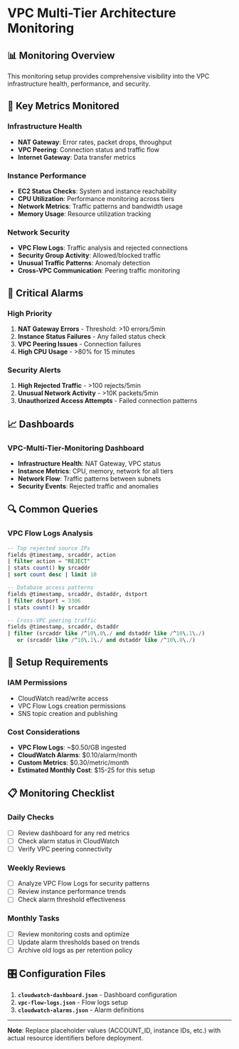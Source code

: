 # VPC Multi-Tier Architecture Monitoring

## 📊 Monitoring Overview

This monitoring setup provides comprehensive visibility into the VPC infrastructure health, performance, and security.

## 🎯 Key Metrics Monitored

### Infrastructure Health
- **NAT Gateway**: Error rates, packet drops, throughput
- **VPC Peering**: Connection status and traffic flow
- **Internet Gateway**: Data transfer metrics

### Instance Performance
- **EC2 Status Checks**: System and instance reachability
- **CPU Utilization**: Performance monitoring across tiers
- **Network Metrics**: Traffic patterns and bandwidth usage
- **Memory Usage**: Resource utilization tracking

### Network Security
- **VPC Flow Logs**: Traffic analysis and rejected connections
- **Security Group Activity**: Allowed/blocked traffic
- **Unusual Traffic Patterns**: Anomaly detection
- **Cross-VPC Communication**: Peering traffic monitoring

## 🚨 Critical Alarms

### High Priority
1. **NAT Gateway Errors** - Threshold: >10 errors/5min
2. **Instance Status Failures** - Any failed status check
3. **VPC Peering Issues** - Connection failures
4. **High CPU Usage** - >80% for 15 minutes

### Security Alerts
1. **High Rejected Traffic** - >100 rejects/5min  
2. **Unusual Network Activity** - >10K packets/5min
3. **Unauthorized Access Attempts** - Failed connection patterns

## 📈 Dashboards

### VPC-Multi-Tier-Monitoring Dashboard
- **Infrastructure Health**: NAT Gateway, VPC status
- **Instance Metrics**: CPU, memory, network for all tiers
- **Network Flow**: Traffic patterns between subnets
- **Security Events**: Rejected traffic and anomalies

## 🔍 Common Queries

### VPC Flow Logs Analysis
```sql
-- Top rejected source IPs
fields @timestamp, srcaddr, action
| filter action = "REJECT"
| stats count() by srcaddr
| sort count desc | limit 10

-- Database access patterns
fields @timestamp, srcaddr, dstaddr, dstport
| filter dstport = 3306
| stats count() by srcaddr

-- Cross-VPC peering traffic
fields @timestamp, srcaddr, dstaddr
| filter (srcaddr like /^10\.0\./ and dstaddr like /^10\.1\./)
   or (srcaddr like /^10\.1\./ and dstaddr like /^10\.0\./)
```

## 🔧 Setup Requirements

### IAM Permissions
- CloudWatch read/write access
- VPC Flow Logs creation permissions
- SNS topic creation and publishing

### Cost Considerations
- **VPC Flow Logs**: ~$0.50/GB ingested
- **CloudWatch Alarms**: $0.10/alarm/month
- **Custom Metrics**: $0.30/metric/month
- **Estimated Monthly Cost**: $15-25 for this setup

## 📋 Monitoring Checklist

### Daily Checks
- [ ] Review dashboard for any red metrics
- [ ] Check alarm status in CloudWatch
- [ ] Verify VPC peering connectivity

### Weekly Reviews
- [ ] Analyze VPC Flow Logs for security patterns
- [ ] Review instance performance trends
- [ ] Check alarm threshold effectiveness

### Monthly Tasks
- [ ] Review monitoring costs and optimize
- [ ] Update alarm thresholds based on trends
- [ ] Archive old logs as per retention policy

## 🎛️ Configuration Files

1. **`cloudwatch-dashboard.json`** - Dashboard configuration
2. **`vpc-flow-logs.json`** - Flow logs setup
3. **`cloudwatch-alarms.json`** - Alarm definitions

---

**Note**: Replace placeholder values (ACCOUNT_ID, instance IDs, etc.) with actual resource identifiers before deployment.
